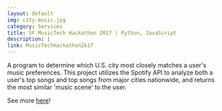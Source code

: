 ```yaml
---
layout: default
img: city-music.jpg
category: Services
title: SF MusicTech Hackathon 2017 | Python, JavaScript
description: |
link: MusicTechHackathon2k17
---
```

A program to determine which U.S. city most closely matches a user's music preferences.
This project utilizes the Spotify API to analyze both a user's top songs and top songs from major cities nationwide, and returns the most similar 'music scene' to the user.

See more [here](https://github.com/br-smith/MusicTechHackathon2k17)!

